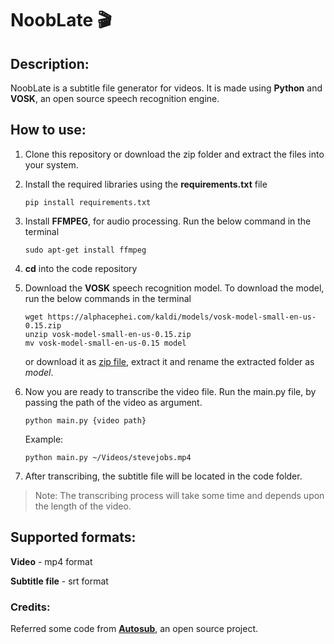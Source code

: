 # NoobLate :clapper:

## Description:
NoobLate is a subtitle file generator for videos. It is made using **Python** and **VOSK**, an open source speech recognition engine.

## How to use:
1. Clone this repository or download the zip folder and extract the files into your system.
2. Install the required libraries using the **requirements.txt** file

       pip install requirements.txt
       
3. Install **FFMPEG**, for audio processing. Run the below command in the terminal

       sudo apt-get install ffmpeg
       
4. **cd** into the code repository
5. Download the **VOSK** speech recognition model. To download the model, run the below commands in the terminal

       wget https://alphacephei.com/kaldi/models/vosk-model-small-en-us-0.15.zip
       unzip vosk-model-small-en-us-0.15.zip
       mv vosk-model-small-en-us-0.15 model
   or download it as [zip file](http://alphacephei.com/vosk/models/vosk-model-small-en-us-0.15.zip), extract it and rename the extracted folder as *model*.

6. Now you are ready to transcribe the video file. Run the main.py file, by passing the path of the video as argument.

       python main.py {video path}
       
   Example:
   
       python main.py ~/Videos/stevejobs.mp4
       
7. After transcribing, the subtitle file will be located in the code folder.

>Note: The transcribing process will take some time and depends upon the length of the video. 

## Supported formats:
**Video** - mp4 format

**Subtitle file** - srt format

### Credits:
Referred some code from [**Autosub**](https://github.com/abhirooptalasila/AutoSub), an open source project.
